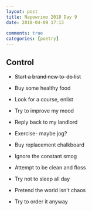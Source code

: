 ```yaml
---  
layout: post  
title: Napowrimo 2018 Day 9  
date: 2018-04-09 17:13  
  
comments: true  
categories: [poetry]
---  
```

## Control

* ~~Start a brand new to-do list~~
* Buy some healthy food  
* Look for a course, enlist
* Try to improve my mood  


* Reply back to my landlord  
* Exercise- maybe jog?  
* Buy replacement chalkboard  
* Ignore the constant smog   


* Attempt to be clean and floss
* Try not to sleep all day
* Pretend the world isn't chaos
* Try to order it anyway
